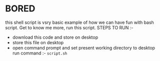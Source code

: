 # BORED
this shell script is vsry basic example of how we can have fun with bash script. Get to know me more, run this script.
STEPS  TO RUN :-
* download this code and store on desktop
* store this file on desktop 
* open command prompt and set present working directory to desktop
run command :- <code>script.sh</code>
